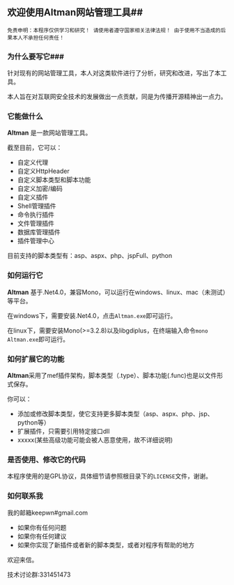 ## 欢迎使用Altman网站管理工具##
`免责申明：本程序仅供学习和研究！
请使用者遵守国家相关法律法规！
由于使用不当造成的后果本人不承担任何责任！`

### 为什么要写它###
针对现有的网站管理工具，本人对这类软件进行了分析，研究和改进，写出了本工具。

本人旨在对互联网安全技术的发展做出一点贡献，同是为传播开源精神出一点力。

### 它能做什么 ###
**Altman** 是一款网站管理工具。

截至目前，它可以：

- 自定义代理
- 自定义HttpHeader
- 自定义脚本类型和脚本功能
- 自定义加密/编码
- 自定义插件
- Shell管理插件
- 命令执行插件
- 文件管理插件
- 数据库管理插件
- 插件管理中心

目前支持的脚本类型有：asp、aspx、php、jspFull、python

### 如何运行它 ###
**Altman** 基于.Net4.0，兼容Mono，可以运行在windows、linux、mac（未测试）等平台。

在windows下，需要安装.Net4.0，点击`Altman.exe`即可运行。

在linux下，需要安装Mono(>=3.2.8)以及libgdiplus，在终端输入命令`mono Altman.exe`即可运行。

### 如何扩展它的功能 ###
**Altman**采用了mef插件架构，脚本类型（.type）、脚本功能(.func)也是以文件形式保存。

你可以：

- 添加或修改脚本类型，使它支持更多脚本类型（asp、aspx、php、jsp、python等）
- 扩展插件，只需要引用特定接口dll
- xxxxx(某些高级功能可能会被人恶意使用，故不详细说明)

### 是否使用、修改它的代码 ###
本程序使用的是GPL协议，具体细节请参照根目录下的`LICENSE`文件，谢谢。

### 如何联系我 ###
我的邮箱keepwn#gmail.com

- 如果你有任何问题
- 如果你有任何建议
- 如果你实现了新插件或者新的脚本类型，或者对程序有帮助的地方

欢迎来信。

技术讨论群:331451473
